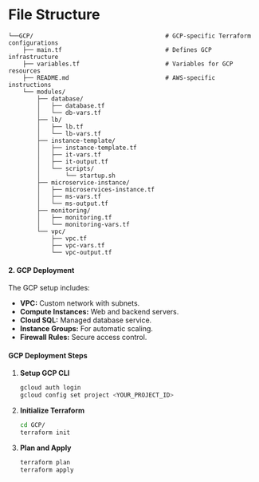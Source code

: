 # File Structure

```
└──GCP/                                     # GCP-specific Terraform configurations
    ├── main.tf                             # Defines GCP infrastructure
    ├── variables.tf                        # Variables for GCP resources
    ├── README.md                           # AWS-specific instructions
    └── modules/        
        ├── database/
        │   ├── database.tf
        │   └── db-vars.tf
        ├── lb/
        │   ├── lb.tf
        │   └── lb-vars.tf
        ├── instance-template/
        │   ├── instance-template.tf
        │   ├── it-vars.tf
        │   ├── it-output.tf
        │   └── scripts/
        │       └── startup.sh
        ├── microservice-instance/
        │   ├── microservices-instance.tf
        │   ├── ms-vars.tf
        │   └── ms-output.tf
        ├── monitoring/
        │   ├── monitoring.tf
        │   └── monitoring-vars.tf 
        └── vpc/
            ├── vpc.tf
            ├── vpc-vars.tf
            └── vpc-output.tf
```

#### 2. GCP Deployment
The GCP setup includes:
- **VPC:** Custom network with subnets.
- **Compute Instances:** Web and backend servers.
- **Cloud SQL:** Managed database service.
- **Instance Groups:** For automatic scaling.
- **Firewall Rules:** Secure access control.

#### GCP Deployment Steps
1. **Setup GCP CLI**
   ```bash
   gcloud auth login
   gcloud config set project <YOUR_PROJECT_ID>
   ```
2. **Initialize Terraform**
   ```bash
   cd GCP/
   terraform init
   ```
3. **Plan and Apply**
   ```bash
   terraform plan
   terraform apply
   ```

